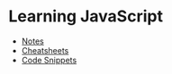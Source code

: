 # Learning JavaScript

- [Notes](../tree/master/notes)
- [Cheatsheets](../tree/master/cheatsheets)
- [Code Snippets](../tree/master/snippets)
